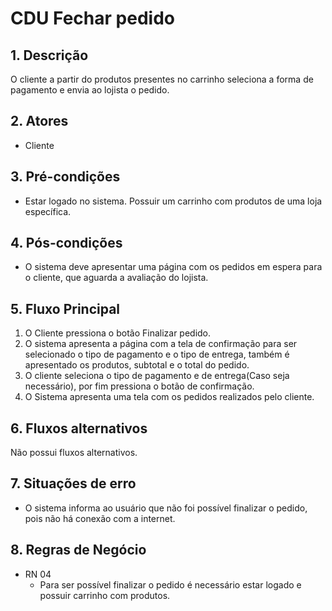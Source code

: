 # CDU Fechar pedido

## 1. Descrição 
O cliente a partir do produtos presentes no carrinho seleciona a forma de pagamento e envia ao lojista o pedido.

## 2. Atores
* Cliente
## 3. Pré-condições
* Estar logado no sistema.
Possuir um carrinho com produtos de uma loja específica.
## 4. Pós-condições
* O sistema deve apresentar uma página com os pedidos em espera para o cliente, que aguarda a avaliação do lojista.
## 5. Fluxo Principal
1. O Cliente pressiona o botão Finalizar pedido.
1. O sistema apresenta a página com a tela de confirmação para ser selecionado o tipo de pagamento e o tipo de entrega, também é apresentado os produtos, subtotal e o total do pedido. 
1. O cliente seleciona o tipo de pagamento e de entrega(Caso seja necessário), por fim pressiona o botão de confirmação.
1. O Sistema apresenta uma tela com os pedidos realizados pelo cliente.
## 6. Fluxos alternativos
Não possui fluxos alternativos.
## 7. Situações de erro
* O sistema informa ao usuário que não foi possível finalizar o pedido, pois não há conexão com a internet.
## 8. Regras de Negócio
* RN 04
  * Para ser possível finalizar o pedido é necessário estar logado e possuir carrinho com produtos.